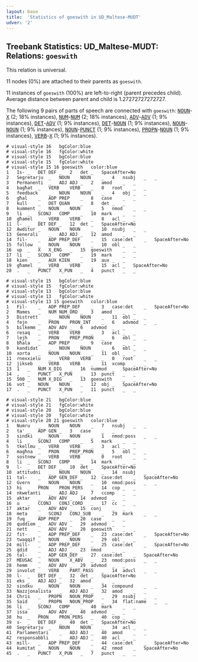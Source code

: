 ```yaml
---
layout: base
title:  'Statistics of goeswith in UD_Maltese-MUDT'
udver: '2'
---
```


## Treebank Statistics: UD_Maltese-MUDT: Relations: `goeswith`

This relation is universal.

11 nodes (0%) are attached to their parents as `goeswith`.

11 instances of `goeswith` (100%) are left-to-right (parent precedes child).
Average distance between parent and child is 1.27272727272727.

The following 9 pairs of parts of speech are connected with `goeswith`: <tt><a href="mt_mudt-pos-NOUN.html">NOUN</a></tt>-<tt><a href="mt_mudt-pos-X.html">X</a></tt> (2; 18% instances), <tt><a href="mt_mudt-pos-NUM.html">NUM</a></tt>-<tt><a href="mt_mudt-pos-NUM.html">NUM</a></tt> (2; 18% instances), <tt><a href="mt_mudt-pos-ADV.html">ADV</a></tt>-<tt><a href="mt_mudt-pos-ADV.html">ADV</a></tt> (1; 9% instances), <tt><a href="mt_mudt-pos-DET.html">DET</a></tt>-<tt><a href="mt_mudt-pos-ADV.html">ADV</a></tt> (1; 9% instances), <tt><a href="mt_mudt-pos-DET.html">DET</a></tt>-<tt><a href="mt_mudt-pos-NOUN.html">NOUN</a></tt> (1; 9% instances), <tt><a href="mt_mudt-pos-NOUN.html">NOUN</a></tt>-<tt><a href="mt_mudt-pos-NOUN.html">NOUN</a></tt> (1; 9% instances), <tt><a href="mt_mudt-pos-NOUN.html">NOUN</a></tt>-<tt><a href="mt_mudt-pos-PUNCT.html">PUNCT</a></tt> (1; 9% instances), <tt><a href="mt_mudt-pos-PROPN.html">PROPN</a></tt>-<tt><a href="mt_mudt-pos-NOUN.html">NOUN</a></tt> (1; 9% instances), <tt><a href="mt_mudt-pos-VERB.html">VERB</a></tt>-<tt><a href="mt_mudt-pos-X.html">X</a></tt> (1; 9% instances).


~~~ conllu
# visual-style 16	bgColor:blue
# visual-style 16	fgColor:white
# visual-style 15	bgColor:blue
# visual-style 15	fgColor:white
# visual-style 15 16 goeswith	color:blue
1	Is-	_	DET	DEF	_	2	det	_	SpaceAfter=No
2	Segretarju	_	NOUN	NOUN	_	4	nsubj	_	_
3	Permanenti	_	ADJ	ADJ	_	2	amod	_	_
4	bagħat	_	VERB	VERB	_	0	root	_	_
5	feedback	_	NOUN	NOUN	_	4	obj	_	_
6	għal	_	ADP	PREP	_	8	case	_	_
7	kull	_	DET	QUAN	_	8	det	_	_
8	kumment	_	NOUN	NOUN	_	5	nmod	_	_
9	li	_	SCONJ	COMP	_	10	mark	_	_
10	għamel	_	VERB	VERB	_	8	acl	_	_
11	l-	_	DET	DEF	_	12	det	_	SpaceAfter=No
12	Awditur	_	NOUN	NOUN	_	10	nsubj	_	_
13	Ġenerali	_	ADJ	ADJ	_	12	amod	_	_
14	fil-	_	ADP	PREP_DEF	_	15	case:det	_	SpaceAfter=No
15	follow	_	NOUN	NOUN	_	10	obl	_	_
16	up	_	X	X_ENG	_	15	goeswith	_	_
17	li	_	SCONJ	COMP	_	19	mark	_	_
18	kien	_	AUX	KIEN	_	19	aux	_	_
19	għamel	_	VERB	VERB	_	15	acl	_	SpaceAfter=No
20	.	_	PUNCT	X_PUN	_	4	punct	_	_

~~~


~~~ conllu
# visual-style 15	bgColor:blue
# visual-style 15	fgColor:white
# visual-style 13	bgColor:blue
# visual-style 13	fgColor:white
# visual-style 13 15 goeswith	color:blue
1	Fil-	_	ADP	PREP_DEF	_	3	case:det	_	SpaceAfter=No
2	Ħames	_	NUM	NUM_ORD	_	3	amod	_	_
3	Distrett	_	NOUN	NOUN	_	11	obl	_	_
4	fejn	_	PRON	PRON_INT	_	6	advmod	_	_
5	bilkemm	_	ADV	ADV	_	6	advmod	_	_
6	resaq	_	VERB	VERB	_	3	acl	_	_
7	lejh	_	PRON	PREP_PRON	_	6	obl	_	_
8	bħala	_	ADP	PREP	_	9	case	_	_
9	kandidat	_	NOUN	NOUN	_	6	obl	_	_
10	xorta	_	NOUN	NOUN	_	11	obl	_	_
11	rnexxielu	_	VERB	VERB	_	0	root	_	_
12	jikseb	_	VERB	VERB	_	11	xcomp	_	_
13	1	_	NUM	X_DIG	_	16	nummod	_	SpaceAfter=No
14	,	_	PUNCT	X_PUN	_	13	punct	_	_
15	500	_	NUM	X_DIG	_	13	goeswith	_	_
16	vot	_	NOUN	NOUN	_	12	obj	_	SpaceAfter=No
17	.	_	PUNCT	X_PUN	_	11	punct	_	_

~~~


~~~ conllu
# visual-style 21	bgColor:blue
# visual-style 21	fgColor:white
# visual-style 20	bgColor:blue
# visual-style 20	fgColor:white
# visual-style 20 21 goeswith	color:blue
1	Numru	_	NOUN	NOUN	_	7	nsubj	_	_
2	ta'	_	ADP	GEN	_	3	case	_	_
3	sindki	_	NOUN	NOUN	_	1	nmod:poss	_	_
4	li	_	SCONJ	COMP	_	5	mark	_	_
5	tkellmu	_	VERB	VERB	_	3	acl	_	_
6	magħna	_	PRON	PREP_PRON	_	5	obl	_	_
7	sostnew	_	VERB	VERB	_	0	root	_	_
8	li	_	SCONJ	COMP	_	14	mark	_	_
9	l-	_	DET	DEF	_	10	det	_	SpaceAfter=No
10	attitudni	_	NOUN	NOUN	_	14	nsubj	_	_
11	tal-	_	ADP	GEN_DEF	_	12	case:det	_	SpaceAfter=No
12	Gvern	_	NOUN	NOUN	_	10	nmod:poss	_	_
13	hi	_	PRON	PRON_PERS	_	14	cop	_	_
14	nkwetanti	_	ADJ	ADJ	_	7	ccomp	_	_
15	aktar	_	ADV	ADV	_	14	advmod	_	_
16	u	_	CCONJ	CONJ_CORD	_	17	cc	_	_
17	aktar	_	ADV	ADV	_	15	conj	_	_
18	meta	_	SCONJ	CONJ_SUB	_	29	mark	_	_
19	fuq	_	ADP	PREP	_	20	case	_	_
20	quddiem	_	ADV	ADV	_	29	advmod	_	_
21	nett	_	ADV	ADV	_	20	goeswith	_	_
22	fit-	_	ADP	PREP_DEF	_	23	case:det	_	SpaceAfter=No
23	twaqqif	_	NOUN	NOUN	_	29	obl	_	_
24	mill-	_	ADP	PREP_DEF	_	25	case:det	_	SpaceAfter=No
25	ġdid	_	ADJ	ADJ	_	23	nmod	_	_
26	tal-	_	ADP	GEN_DEF	_	27	case:det	_	SpaceAfter=No
27	MEUSAC	_	NOUN	X_ABV	_	23	nmod:poss	_	_
28	hemm	_	ADV	ADV	_	29	advmod	_	_
29	involut	_	VERB	PART_PASS	_	14	advcl	_	_
30	l-	_	DET	DEF	_	32	det	_	SpaceAfter=No
31	eks	_	ADJ	ADJ	_	32	amod	_	_
32	sindku	_	NOUN	NOUN	_	34	compound	_	_
33	Nazzjonalista	_	ADJ	ADJ	_	32	amod	_	_
34	Chris	_	PROPN	NOUN_PROP	_	29	nsubj	_	_
35	Said	_	PROPN	NOUN_PROP	_	34	flat:name	_	_
36	li	_	SCONJ	COMP	_	40	mark	_	_
37	issa	_	ADV	ADV	_	40	advmod	_	_
38	hu	_	PRON	PRON_PERS	_	40	cop	_	_
39	s-	_	DET	DEF	_	40	det	_	SpaceAfter=No
40	Segretarju	_	NOUN	NOUN	_	34	acl	_	_
41	Parlamentari	_	ADJ	ADJ	_	40	amod	_	_
42	responsabbli	_	ADJ	ADJ	_	40	acl	_	_
43	mill-	_	ADP	PREP_DEF	_	44	case:det	_	SpaceAfter=No
44	kumitat	_	NOUN	NOUN	_	42	nmod	_	SpaceAfter=No
45	.	_	PUNCT	X_PUN	_	7	punct	_	_

~~~


